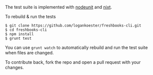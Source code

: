 The test suite is implemented with
[nodeunit](https://github.com/caolan/nodeunit) and
[nixt](https://github.com/vesln/nixt).

To rebuild & run the tests

    $ git clone https://github.com/logankoester/freshbooks-cli.git
    $ cd freshbooks-cli
    $ npm install
    $ grunt test

You can use `grunt watch` to automatically rebuild and run the test suite when
files are changed.

To contribute back, fork the repo and open a pull request with your changes.
